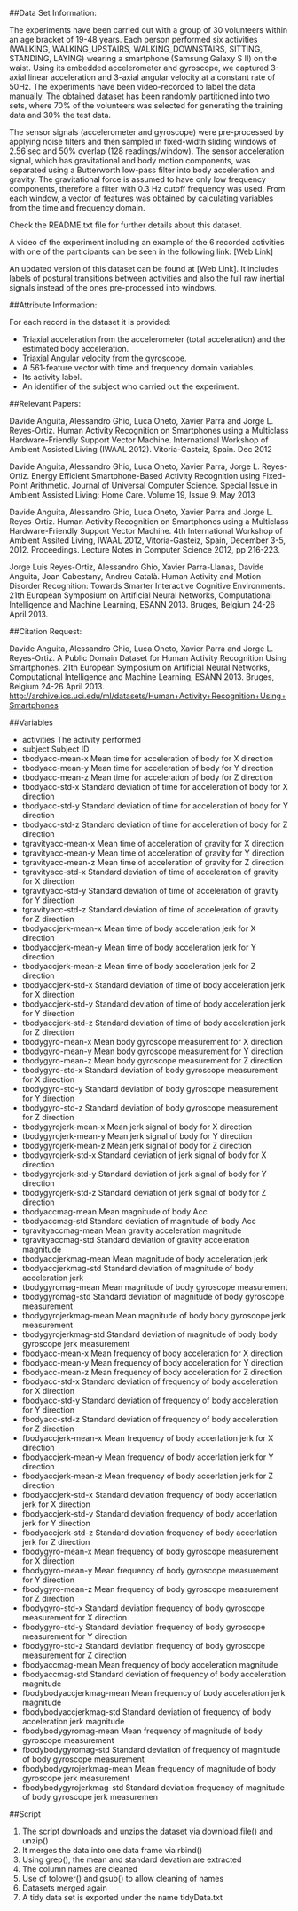 ##Data Set Information:

The experiments have been carried out with a group of 30 volunteers within an age bracket of 19-48 years. Each person performed six activities (WALKING, WALKING_UPSTAIRS, WALKING_DOWNSTAIRS, SITTING, STANDING, LAYING) wearing a smartphone (Samsung Galaxy S II) on the waist. Using its embedded accelerometer and gyroscope, we captured 3-axial linear acceleration and 3-axial angular velocity at a constant rate of 50Hz. The experiments have been video-recorded to label the data manually. The obtained dataset has been randomly partitioned into two sets, where 70% of the volunteers was selected for generating the training data and 30% the test data. 

The sensor signals (accelerometer and gyroscope) were pre-processed by applying noise filters and then sampled in fixed-width sliding windows of 2.56 sec and 50% overlap (128 readings/window). The sensor acceleration signal, which has gravitational and body motion components, was separated using a Butterworth low-pass filter into body acceleration and gravity. The gravitational force is assumed to have only low frequency components, therefore a filter with 0.3 Hz cutoff frequency was used. From each window, a vector of features was obtained by calculating variables from the time and frequency domain.

Check the README.txt file for further details about this dataset. 

A video of the experiment including an example of the 6 recorded activities with one of the participants can be seen in the following link: [Web Link]

An updated version of this dataset can be found at [Web Link]. It includes labels of postural transitions between activities and also the full raw inertial signals instead of the ones pre-processed into windows.

##Attribute Information:

For each record in the dataset it is provided: 
- Triaxial acceleration from the accelerometer (total acceleration) and the estimated body acceleration. 
- Triaxial Angular velocity from the gyroscope. 
- A 561-feature vector with time and frequency domain variables. 
- Its activity label. 
- An identifier of the subject who carried out the experiment.

##Relevant Papers:

Davide Anguita, Alessandro Ghio, Luca Oneto, Xavier Parra and Jorge L. Reyes-Ortiz. Human Activity Recognition on Smartphones using a Multiclass Hardware-Friendly Support Vector Machine. International Workshop of Ambient Assisted Living (IWAAL 2012). Vitoria-Gasteiz, Spain. Dec 2012 

Davide Anguita, Alessandro Ghio, Luca Oneto, Xavier Parra, Jorge L. Reyes-Ortiz. Energy Efficient Smartphone-Based Activity Recognition using Fixed-Point Arithmetic. Journal of Universal Computer Science. Special Issue in Ambient Assisted Living: Home Care. Volume 19, Issue 9. May 2013

Davide Anguita, Alessandro Ghio, Luca Oneto, Xavier Parra and Jorge L. Reyes-Ortiz. Human Activity Recognition on Smartphones using a Multiclass Hardware-Friendly Support Vector Machine. 4th International Workshop of Ambient Assited Living, IWAAL 2012, Vitoria-Gasteiz, Spain, December 3-5, 2012. Proceedings. Lecture Notes in Computer Science 2012, pp 216-223. 

Jorge Luis Reyes-Ortiz, Alessandro Ghio, Xavier Parra-Llanas, Davide Anguita, Joan Cabestany, Andreu Català. Human Activity and Motion Disorder Recognition: Towards Smarter Interactive Cognitive Environments. 21th European Symposium on Artificial Neural Networks, Computational Intelligence and Machine Learning, ESANN 2013. Bruges, Belgium 24-26 April 2013.

##Citation Request:

Davide Anguita, Alessandro Ghio, Luca Oneto, Xavier Parra and Jorge L. Reyes-Ortiz. A Public Domain Dataset for Human Activity Recognition Using Smartphones. 21th European Symposium on Artificial Neural Networks, Computational Intelligence and Machine Learning, ESANN 2013. Bruges, Belgium 24-26 April 2013.
http://archive.ics.uci.edu/ml/datasets/Human+Activity+Recognition+Using+Smartphones

##Variables

* activities	The activity performed
* subject	Subject ID
* tbodyacc-mean-x	Mean time for acceleration of body for X direction
* tbodyacc-mean-y	Mean time for acceleration of body for Y direction
* tbodyacc-mean-z	Mean time for acceleration of body for Z direction
* tbodyacc-std-x	Standard deviation of time for acceleration of body for X direction
* tbodyacc-std-y	Standard deviation of time for acceleration of body for Y direction
* tbodyacc-std-z	Standard deviation of time for acceleration of body for Z direction
* tgravityacc-mean-x	Mean time of acceleration of gravity for X direction
* tgravityacc-mean-y	Mean time of acceleration of gravity for Y direction
* tgravityacc-mean-z	Mean time of acceleration of gravity for Z direction
* tgravityacc-std-x	Standard deviation of time of acceleration of gravity for X direction
* tgravityacc-std-y	Standard deviation of time of acceleration of gravity for Y direction
* tgravityacc-std-z	Standard deviation of time of acceleration of gravity for Z direction
* tbodyaccjerk-mean-x	Mean time of body acceleration jerk for X direction
* tbodyaccjerk-mean-y	Mean time of body acceleration jerk for Y direction
* tbodyaccjerk-mean-z	Mean time of body acceleration jerk for Z direction
* tbodyaccjerk-std-x	Standard deviation of time of body acceleration jerk for X direction
* tbodyaccjerk-std-y	Standard deviation of time of body acceleration jerk for Y direction
* tbodyaccjerk-std-z	Standard deviation of time of body acceleration jerk for Z direction
* tbodygyro-mean-x	Mean body gyroscope measurement for X direction
* tbodygyro-mean-y	Mean body gyroscope measurement for Y direction
* tbodygyro-mean-z	Mean body gyroscope measurement for Z direction
* tbodygyro-std-x	Standard deviation of body gyroscope measurement for X direction
* tbodygyro-std-y	Standard deviation of body gyroscope measurement for Y direction
* tbodygyro-std-z	Standard deviation of body gyroscope measurement for Z direction
* tbodygyrojerk-mean-x	Mean jerk signal of body for X direction
* tbodygyrojerk-mean-y	Mean jerk signal of body for Y direction
* tbodygyrojerk-mean-z	Mean jerk signal of body for Z direction
* tbodygyrojerk-std-x	Standard deviation of jerk signal of body for X direction
* tbodygyrojerk-std-y	Standard deviation of jerk signal of body for Y direction
* tbodygyrojerk-std-z	Standard deviation of jerk signal of body for Z direction
* tbodyaccmag-mean	Mean magnitude of body Acc
* tbodyaccmag-std	Standard deviation of magnitude of body Acc
* tgravityaccmag-mean	Mean gravity acceleration magnitude
* tgravityaccmag-std	Standard deviation of gravity acceleration magnitude
* tbodyaccjerkmag-mean	Mean magnitude of body acceleration jerk
* tbodyaccjerkmag-std	Standard deviation of magnitude of body acceleration jerk
* tbodygyromag-mean	Mean magnitude of body gyroscope measurement
* tbodygyromag-std	Standard deviation of magnitude of body gyroscope measurement
* tbodygyrojerkmag-mean	Mean magnitude of body body gyroscope jerk measurement
* tbodygyrojerkmag-std	Standard deviation of magnitude of body body gyroscope jerk measurement
* fbodyacc-mean-x	Mean frequency of body acceleration for X direction
* fbodyacc-mean-y	Mean frequency of body acceleration for Y direction
* fbodyacc-mean-z	Mean frequency of body acceleration for Z direction
* fbodyacc-std-x	Standard deviation of frequency of body acceleration for X direction
* fbodyacc-std-y	Standard deviation of frequency of body acceleration for Y direction
* fbodyacc-std-z	Standard deviation of frequency of body acceleration for Z direction
* fbodyaccjerk-mean-x	Mean frequency of body accerlation jerk for X direction
* fbodyaccjerk-mean-y	Mean frequency of body accerlation jerk for Y direction
* fbodyaccjerk-mean-z	Mean frequency of body accerlation jerk for Z direction
* fbodyaccjerk-std-x	Standard deviation frequency of body accerlation jerk for X direction
* fbodyaccjerk-std-y	Standard deviation frequency of body accerlation jerk for Y direction
* fbodyaccjerk-std-z	Standard deviation frequency of body accerlation jerk for Z direction
* fbodygyro-mean-x	Mean frequency of body gyroscope measurement for X direction
* fbodygyro-mean-y	Mean frequency of body gyroscope measurement for Y direction
* fbodygyro-mean-z	Mean frequency of body gyroscope measurement for Z direction
* fbodygyro-std-x	Standard deviation frequency of body gyroscope measurement for X direction
* fbodygyro-std-y	Standard deviation frequency of body gyroscope measurement for Y direction
* fbodygyro-std-z	Standard deviation frequency of body gyroscope measurement for Z direction
* fbodyaccmag-mean	Mean frequency of body acceleration magnitude
* fbodyaccmag-std	Standard deviation of frequency of body acceleration magnitude
* fbodybodyaccjerkmag-mean	Mean frequency of body acceleration jerk magnitude
* fbodybodyaccjerkmag-std	Standard deviation of frequency of body acceleration jerk magnitude
* fbodybodygyromag-mean	Mean frequency of magnitude of body gyroscope measurement
* fbodybodygyromag-std	Standard deviation of frequency of magnitude of body gyroscope measurement
* fbodybodygyrojerkmag-mean	Mean frequency of magnitude of body gyroscope jerk measurement
* fbodybodygyrojerkmag-std	Standard deviation frequency of magnitude of body gyroscope jerk measuremen

##Script
1. The script downloads and unzips the dataset via download.file() and unzip()
2. It merges the data into one data frame via rbind()
3. Using grep(), the mean and standard devation are extracted
4. The column names are cleaned
5. Use of tolower() and gsub() to allow cleaning of names
6. Datasets merged again
7. A tidy data set is exported under the name tidyData.txt
